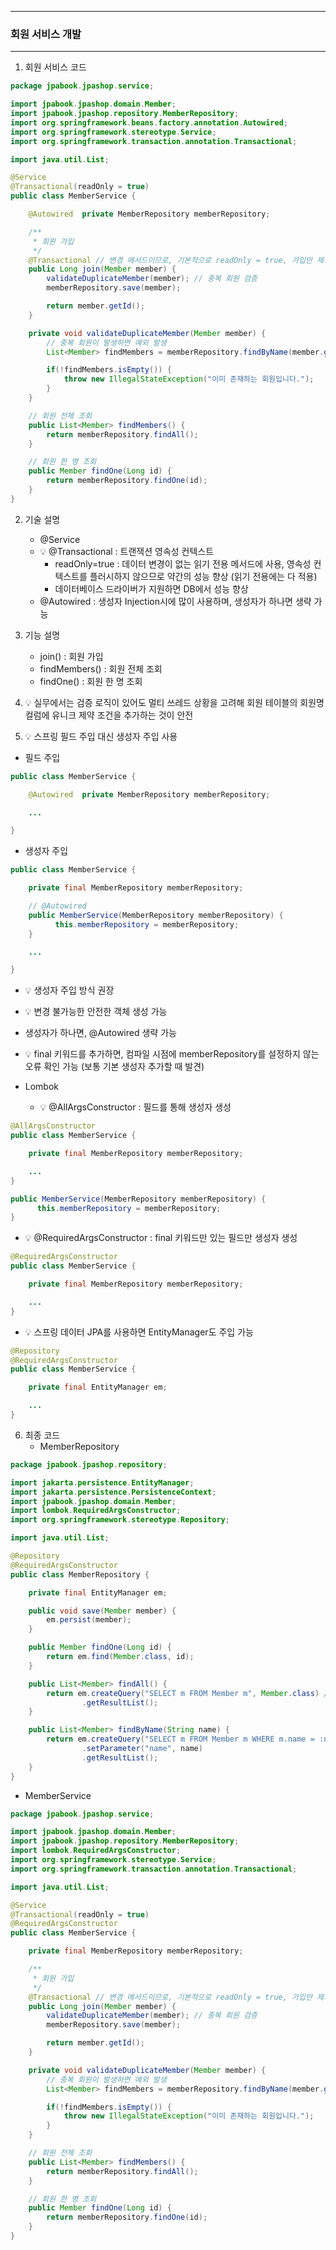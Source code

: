 -----
### 회원 서비스 개발
-----
1. 회원 서비스 코드
```java
package jpabook.jpashop.service;

import jpabook.jpashop.domain.Member;
import jpabook.jpashop.repository.MemberRepository;
import org.springframework.beans.factory.annotation.Autowired;
import org.springframework.stereotype.Service;
import org.springframework.transaction.annotation.Transactional;

import java.util.List;

@Service
@Transactional(readOnly = true)
public class MemberService {

    @Autowired  private MemberRepository memberRepository;

    /**
     * 회원 가입
     */
    @Transactional // 변경 메서드이므로, 기본적으로 readOnly = true, 가입만 제외
    public Long join(Member member) {
        validateDuplicateMember(member); // 중복 회원 검증
        memberRepository.save(member);

        return member.getId();
    }

    private void validateDuplicateMember(Member member) {
        // 중복 회원이 발생하면 예외 발생
        List<Member> findMembers = memberRepository.findByName(member.getName());

        if(!findMembers.isEmpty()) {
            throw new IllegalStateException("이미 존재하는 회원입니다.");
        }
    }

    // 회원 전체 조회
    public List<Member> findMembers() {
        return memberRepository.findAll();
    }

    // 회원 한 명 조회
    public Member findOne(Long id) {
        return memberRepository.findOne(id);
    }
}
```

2. 기술 설명
   - @Service
   - 💡 @Transactional : 트랜잭션 영속성 컨텍스트
     + readOnly=true : 데이터 변경이 없는 읽기 전용 메서드에 사용, 영속성 컨텍스트를 플러시하지 않으므로 약간의 성능 향상 (읽기 전용에는 다 적용)
     + 데이터베이스 드라이버가 지원하면 DB에서 성능 향상
   - @Autowired : 생성자 Injection시에 많이 사용하며, 생성자가 하나면 생략 가능

3. 기능 설명
   - join() : 회원 가입
   - findMembers() : 회원 전체 조회
   - findOne() : 회원 한 명 조회

4. 💡 실무에서는 검증 로직이 있어도 멀티 쓰레드 상황을 고려해 회원 테이블의 회원명 컬럼에 유니크 제약 조건을 추가하는 것이 안전
5. 💡 스프링 필드 주입 대신 생성자 주입 사용
  - 필드 주입
```java
public class MemberService {

    @Autowired  private MemberRepository memberRepository;

    ...

}
```

  - 생성자 주입
```java
public class MemberService {

    private final MemberRepository memberRepository;

    // @Autowired
    public MemberService(MemberRepository memberRepository) { 
          this.memberRepository = memberRepository;
    }

    ... 

}
```
  - 💡 생성자 주입 방식 권장
  - 💡 변경 불가능한 안전한 객체 생성 가능
  - 생성자가 하나면, @Autowired 생략 가능
  - 💡 final 키워드를 추가하면, 컴파일 시점에 memberRepository를 설정하지 않는 오류 확인 가능 (보통 기본 생성자 추가할 때 발견)

  - Lombok
    + 💡 @AllArgsConstructor : 필드를 통해 생성자 생성
```java
@AllArgsConstructor
public class MemberService {

    private final MemberRepository memberRepository;

    ...
}
```
```java
public MemberService(MemberRepository memberRepository) { 
      this.memberRepository = memberRepository;
}
```
  - 💡 @RequiredArgsConstructor : final 키워드만 있는 필드만 생성자 생성
```java
@RequiredArgsConstructor
public class MemberService {

    private final MemberRepository memberRepository;

    ...
}
```

  - 💡 스프링 데이터 JPA를 사용하면 EntityManager도 주입 가능
```java
@Repository
@RequiredArgsConstructor
public class MemberService {

    private final EntityManager em;

    ...
}
```

6. 최종 코드
   - MemberRepository
```java
package jpabook.jpashop.repository;

import jakarta.persistence.EntityManager;
import jakarta.persistence.PersistenceContext;
import jpabook.jpashop.domain.Member;
import lombok.RequiredArgsConstructor;
import org.springframework.stereotype.Repository;

import java.util.List;

@Repository
@RequiredArgsConstructor
public class MemberRepository {

    private final EntityManager em;

    public void save(Member member) {
        em.persist(member);
    }

    public Member findOne(Long id) {
        return em.find(Member.class, id);
    }

    public List<Member> findAll() {
        return em.createQuery("SELECT m FROM Member m", Member.class) // Entity 객체 대상으로 조회
                .getResultList();
    }

    public List<Member> findByName(String name) {
        return em.createQuery("SELECT m FROM Member m WHERE m.name = :name", Member.class)
                .setParameter("name", name)
                .getResultList();
    }
}
```

  - MemberService
```java
package jpabook.jpashop.service;

import jpabook.jpashop.domain.Member;
import jpabook.jpashop.repository.MemberRepository;
import lombok.RequiredArgsConstructor;
import org.springframework.stereotype.Service;
import org.springframework.transaction.annotation.Transactional;

import java.util.List;

@Service
@Transactional(readOnly = true)
@RequiredArgsConstructor
public class MemberService {

    private final MemberRepository memberRepository;

    /**
     * 회원 가입
     */
    @Transactional // 변경 메서드이므로, 기본적으로 readOnly = true, 가입만 제외
    public Long join(Member member) {
        validateDuplicateMember(member); // 중복 회원 검증
        memberRepository.save(member);

        return member.getId();
    }

    private void validateDuplicateMember(Member member) {
        // 중복 회원이 발생하면 예외 발생
        List<Member> findMembers = memberRepository.findByName(member.getName());

        if(!findMembers.isEmpty()) {
            throw new IllegalStateException("이미 존재하는 회원입니다.");
        }
    }

    // 회원 전체 조회
    public List<Member> findMembers() {
        return memberRepository.findAll();
    }

    // 회원 한 명 조회
    public Member findOne(Long id) {
        return memberRepository.findOne(id);
    }
}
```
